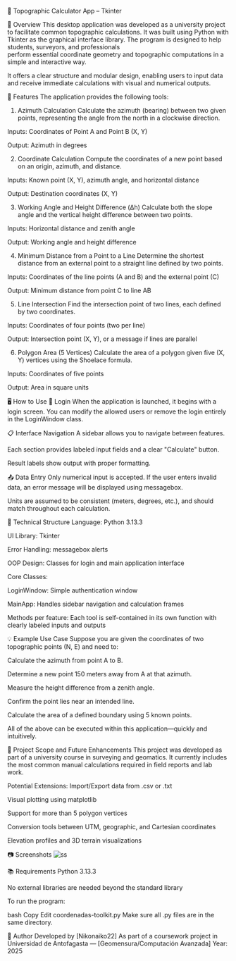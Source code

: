 🧭 Topographic Calculator App – Tkinter

📖 Overview
  This desktop application was developed as a university project to facilitate common topographic calculations. It was built using Python with Tkinter as the graphical interface library. The program is designed to help students, surveyors, and professionals       
  perform essential coordinate geometry and topographic computations in a simple and interactive way.

It offers a clear structure and modular design, enabling users to input data and receive immediate calculations with visual and numerical outputs.

🚀 Features
The application provides the following tools:

1. Azimuth Calculation
  Calculate the azimuth (bearing) between two given points, representing the angle from the north in a clockwise direction.

  Inputs: Coordinates of Point A and Point B (X, Y)

  Output: Azimuth in degrees

2. Coordinate Calculation
  Compute the coordinates of a new point based on an origin, azimuth, and distance.

  Inputs: Known point (X, Y), azimuth angle, and horizontal distance

  Output: Destination coordinates (X, Y)

3. Working Angle and Height Difference (Δh)
  Calculate both the slope angle and the vertical height difference between two points.

  Inputs: Horizontal distance and zenith angle

  Output: Working angle and height difference

4. Minimum Distance from a Point to a Line
  Determine the shortest distance from an external point to a straight line defined by two points.

  Inputs: Coordinates of the line points (A and B) and the external point (C)

  Output: Minimum distance from point C to line AB

5. Line Intersection
  Find the intersection point of two lines, each defined by two coordinates.

  Inputs: Coordinates of four points (two per line)

  Output: Intersection point (X, Y), or a message if lines are parallel

6. Polygon Area (5 Vertices)
  Calculate the area of a polygon given five (X, Y) vertices using the Shoelace formula.

  Inputs: Coordinates of five points

  Output: Area in square units

🖥️ How to Use
  🔐 Login
  When the application is launched, it begins with a login screen. You can modify the allowed users or remove the login entirely in the LoginWindow class.

📋 Interface Navigation
  A sidebar allows you to navigate between features.

  Each section provides labeled input fields and a clear "Calculate" button.

  Result labels show output with proper formatting.

📤 Data Entry
  Only numerical input is accepted. If the user enters invalid data, an error message will be displayed using messagebox.

  Units are assumed to be consistent (meters, degrees, etc.), and should match throughout each calculation.

🧱 Technical Structure
  Language: Python 3.13.3

  UI Library: Tkinter
  
  Error Handling: messagebox alerts

  OOP Design: Classes for login and main application interface

Core Classes:

  LoginWindow: Simple authentication window

  MainApp: Handles sidebar navigation and calculation frames

  Methods per feature: Each tool is self-contained in its own function with clearly labeled inputs and outputs

💡 Example Use Case
  Suppose you are given the coordinates of two topographic points (N, E) and need to:

  Calculate the azimuth from point A to B.

  Determine a new point 150 meters away from A at that azimuth.

  Measure the height difference from a zenith angle.

  Confirm the point lies near an intended line.

  Calculate the area of a defined boundary using 5 known points.

  All of the above can be executed within this application—quickly and intuitively.

📌 Project Scope and Future Enhancements
  This project was developed as part of a university course in surveying and geomatics. It currently includes the most common manual calculations required in field reports and lab work.

Potential Extensions:
  Import/Export data from .csv or .txt

  Visual plotting using matplotlib

  Support for more than 5 polygon vertices

  Conversion tools between UTM, geographic, and Cartesian coordinates

  Elevation profiles and 3D terrain visualizations

📷 Screenshots
![ss](https://github.com/user-attachments/assets/14fa61cb-8ffb-433a-8576-7c28c0abdbf6)


📚 Requirements
  Python 3.13.3


No external libraries are needed beyond the standard library

To run the program:

  bash
  Copy
  Edit
  coordenadas-toolkit.py
Make sure all .py files are in the same directory.

👤 Author
Developed by [Nikonaiko22]
As part of a coursework project in Universidad de Antofagasta — [Geomensura/Computación Avanzada]
Year: 2025
